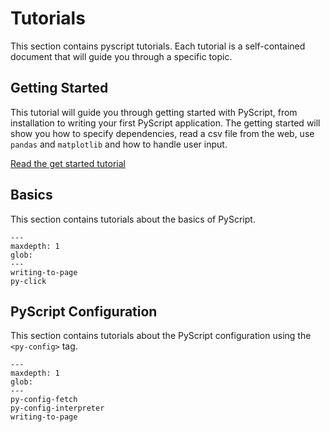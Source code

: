 # Tutorials

This section contains pyscript tutorials. Each tutorial is a self-contained document that will guide you through a specific topic.

## Getting Started

This tutorial will guide you through getting started with PyScript, from installation to writing your first PyScript application. The getting started will show you how to specify dependencies, read a csv file from the web, use `pandas` and `matplotlib` and how to handle user input.

[Read the get started tutorial](getting-started.md)

## Basics

This section contains tutorials about the basics of PyScript.

```{toctree}
---
maxdepth: 1
glob:
---
writing-to-page
py-click
```

## PyScript Configuration

This section contains tutorials about the PyScript configuration using the `<py-config>` tag.

```{toctree}
---
maxdepth: 1
glob:
---
py-config-fetch
py-config-interpreter
writing-to-page
```

